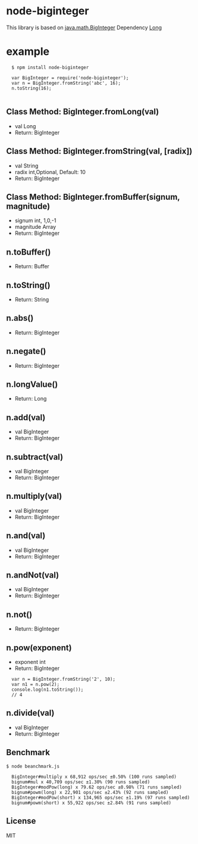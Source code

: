 node-biginteger
======

This library is based on [java.math.BigInteger](http://docs.oracle.com/javase/7/docs/api/java/math/BigInteger.html)
Dependency [Long](https://github.com/dcodeIO/Long.js.git)

example
======

```
  $ npm install node-biginteger

  var BigInteger = require('node-biginteger');
  var n = BigInteger.fromString('abc', 16);
  n.toString(16);
  
```

Class Method: BigInteger.fromLong(val)
------
- val Long
- Return: BigInteger

Class Method: BigInteger.fromString(val, [radix])
------
- val String
- radix int,Optional, Default: 10
- Return: BigInteger

Class Method: BigInteger.fromBuffer(signum, magnitude)
------
- signum int, 1,0,-1
- magnitude Array
- Return: BigInteger

n.toBuffer()
------
- Return: Buffer

n.toString()
------
- Return: String

n.abs()
------
- Return: BigInteger

n.negate()
------
- Return: BigInteger

n.longValue()
------
- Return: Long

n.add(val)
------
- val BigInteger
- Return: BigInteger

n.subtract(val)
------
- val BigInteger
- Return: BigInteger

n.multiply(val)
------
- val BigInteger
- Return: BigInteger

n.and(val)
------
- val BigInteger
- Return: BigInteger

n.andNot(val)
------
- val BigInteger
- Return: BigInteger

n.not()
------
- Return: BigInteger

n.pow(exponent)
------
- exponent int
- Return: BigInteger

```
  var n = BigInteger.fromString('2', 10);
  var n1 = n.pow(2);
  console.log(n1.toString());
  // 4
```

n.divide(val)
------
- val BigInteger
- Return: BigInteger 

Benchmark
------
```
$ node beanchmark.js

  BigInteger#multiply x 68,912 ops/sec ±0.50% (100 runs sampled)
  bignum#mul x 40,709 ops/sec ±1.30% (90 runs sampled)
  BigInteger#modPow(long) x 79.62 ops/sec ±0.98% (71 runs sampled)
  bignum#powm(long) x 22,901 ops/sec ±2.43% (92 runs sampled)
  BigInteger#modPow(short) x 134,965 ops/sec ±1.19% (97 runs sampled)
  bignum#powm(short) x 55,922 ops/sec ±2.84% (91 runs sampled)
```

## License
MIT




